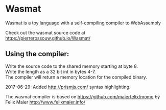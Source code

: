 # Wasmat
Wasmat is a toy language with a self-compiling compiler to WebAssembly

Check out the wasmat source code at https://pierrerossouw.github.io/Wasmat/

## Using the compiler: 
Write the source code to the shared memory starting at byte 8.  
Write the length as a 32 bit int in bytes 4-7.  
The compiler will return a memory location for the compiled binary.  

2017-06-29: Added http://prismjs.com/ syntax highlighting. 

The wasmat compiler is based on https://github.com/maierfelix/momo by Felix Maier http://www.felixmaier.info/
